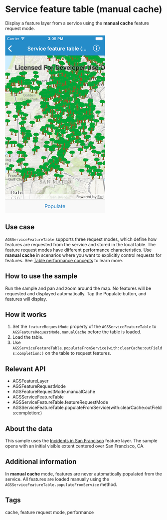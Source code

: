 # Service feature table (manual cache)

Display a feature layer from a service using the **manual cache** feature request mode.

![Service feature table (manual cache) sample](service-feature-table-manual.png)

## Use case

`AGSServiceFeatureTable` supports three request modes, which define how features are requested from the service and stored in the local table. The feature request modes have different performance characteristics. Use **manual cache** in scenarios where you want to explicitly control requests for features. See [Table performance concepts](https://developers.arcgis.com/ios/latest/swift/guide/layers.htm#ESRI_SECTION1_40F10593308A4718971C9A8F5FB9EC7D) to learn more.

## How to use the sample

Run the sample and pan and zoom around the map. No features will be requested and displayed automatically. Tap the Populate button, and features will display.

## How it works

1. Set the `featureRequestMode` property of the `AGSServiceFeatureTable` to `AGSFeatureRequestMode.manualCache` before the table is loaded.
2. Load the table.
3. Use `AGSServiceFeatureTable.populateFromService(with:clearCache:outFields:completion:)` on the table to request features.

## Relevant API

* AGSFeatureLayer
* AGSFeatureRequestMode
* AGSFeatureRequestMode.manualCache
* AGSServiceFeatureTable
* AGSServiceFeatureTable.featureRequestMode
* AGSServiceFeatureTable.populateFromService(with:clearCache:outFields:completion:)

## About the data

This sample uses the [Incidents in San Francisco](https://sampleserver6.arcgisonline.com/arcgis/rest/services/SF311/FeatureServer/0) feature layer. The sample opens with an initial visible extent centered over San Francisco, CA.

## Additional information

In **manual cache** mode, features are never automatically populated from the service. All features are loaded manually using the `AGSServiceFeatureTable.populateFromService` method.

## Tags

cache, feature request mode, performance

